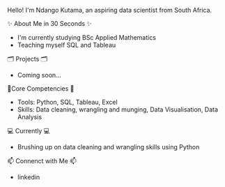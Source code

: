 Hello!  I'm Ndango Kutama, an aspiring data scientist from South Africa.

✨ About Me in 30 Seconds ✨
- I'm currently studying BSc Applied Mathematics
- Teaching myself SQL and Tableau 


🗂 Projects 🗂
- Coming soon... 


📍Core Competencies 📍
- Tools: Python, SQL, Tableau, Excel
- Skills: Data cleaning, wrangling and munging, Data Visualisation, Data Analysis


 💻 Currently  💻
- Brushing up on data cleaning and wrangling skills using Python


📫 Connenct with Me 📫
- linkedin







<!---
NdangoK/NdangoK is a ✨ special ✨ repository because its `README.md` (this file) appears on your GitHub profile.
You can click the Preview link to take a look at your changes.
--->

